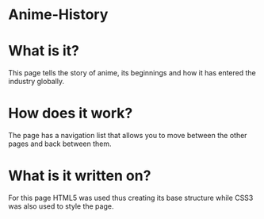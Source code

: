 # Anime-History

# What is it?
This page tells the story of anime, its beginnings and how it has entered the industry globally.

# How does it work?
The page has a navigation list that allows you to move between the other pages and back between them.

# What is it written on?
For this page HTML5 was used thus creating its base structure while CSS3 was also used to style the page.
